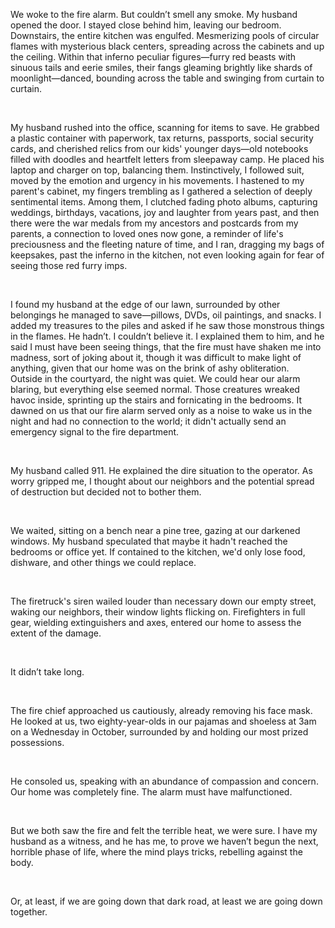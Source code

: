 We woke to the fire alarm. But couldn’t smell any smoke. My husband opened the door. I stayed close behind him, leaving our bedroom. Downstairs, the entire kitchen was engulfed. Mesmerizing pools of circular flames with mysterious black centers, spreading across the cabinets and up the ceiling. Within that inferno peculiar figures—furry red beasts with sinuous tails and eerie smiles, their fangs gleaming brightly like shards of moonlight—danced, bounding across the table and swinging from curtain to curtain.

&#x200B;

My husband rushed into the office, scanning for items to save. He grabbed a plastic container with paperwork, tax returns, passports, social security cards, and cherished relics from our kids' younger days—old notebooks filled with doodles and heartfelt letters from sleepaway camp. He placed his laptop and charger on top, balancing them. Instinctively, I followed suit, moved by the emotion and urgency in his movements. I hastened to my parent's cabinet, my fingers trembling as I gathered a selection of deeply sentimental items. Among them, I clutched fading photo albums, capturing weddings, birthdays, vacations, joy and laughter from years past, and then there were the war medals from my ancestors and postcards from my parents, a connection to loved ones now gone, a reminder of life's preciousness and the fleeting nature of time, and I ran, dragging my bags of keepsakes, past the inferno in the kitchen, not even looking again for fear of seeing those red furry imps.

&#x200B;

I found my husband at the edge of our lawn, surrounded by other belongings he managed to save—pillows, DVDs, oil paintings, and snacks. I added my treasures to the piles and asked if he saw those monstrous things in the flames. He hadn’t. I couldn’t believe it. I explained them to him, and he said I must have been seeing things, that the fire must have shaken me into madness, sort of joking about it, though it was difficult to make light of anything, given that our home was on the brink of ashy obliteration.  
Outside in the courtyard, the night was quiet. We could hear our alarm blaring, but everything else seemed normal. Those creatures wreaked havoc inside, sprinting up the stairs and fornicating in the bedrooms. It dawned on us that our fire alarm served only as a noise to wake us in the night and had no connection to the world; it didn't actually send an emergency signal to the fire department.

&#x200B;

My husband called 911. He explained the dire situation to the operator. As worry gripped me, I thought about our neighbors and the potential spread of destruction but decided not to bother them.

&#x200B;

We waited, sitting on a bench near a pine tree, gazing at our darkened windows. My husband speculated that maybe it hadn't reached the bedrooms or office yet. If contained to the kitchen, we'd only lose food, dishware, and other things we could replace.

&#x200B;

The firetruck's siren wailed louder than necessary down our empty street, waking our neighbors, their window lights flicking on. Firefighters in full gear, wielding extinguishers and axes, entered our home to assess the extent of the damage.

&#x200B;

It didn’t take long.

&#x200B;

The fire chief approached us cautiously, already removing his face mask. He looked at us, two eighty-year-olds in our pajamas and shoeless at 3am on a Wednesday in October, surrounded by and holding our most prized possessions.

&#x200B;

He consoled us, speaking with an abundance of compassion and concern. Our home was completely fine. The alarm must have malfunctioned.

&#x200B;

But we both saw the fire and felt the terrible heat, we were sure. I have my husband as a witness, and he has me, to prove we haven’t begun the next, horrible phase of life, where the mind plays tricks, rebelling against the body.

&#x200B;

Or, at least, if we are going down that dark road, at least we are going down together.